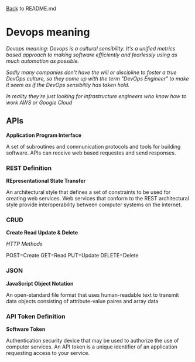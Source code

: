 [Back](README.md) to README.md
# Devops meaning

*Devops meaning: Devops is a cultural sensibility.  It's a unified metrics
based approach to making software efficiently and fearlessly using as 
much automation as possible.*

*Sadly many companies don't have the will or discipline to foster a 
true DevOps culture, so they come up with the term "DevOps Engineer" 
to make it seem as if the DevOps sensibility has taken hold.*

*In reality they're just looking for infrastructure engineers who 
know how to work AWS or Google Cloud*

## APIs
**Application Program Interface**

A set of subroutines and communication protocols and tools for building software.  APIs can receive web based requestes and send responses.

### REST Definition
**REpresentational State Transfer**

An architectural style that defines a set of constraints to be used for creating web services. Web services that conform to the REST architectural style provide interoperability between computer systems on the internet.

### CRUD
**Create Read Update & Delete**

*HTTP Methods*

POST=Create GET=Read PUT=Update DELETE=Delete

### JSON
**JavaScript Object Notation**

An open-standard file format that uses human-readable text to transmit data objects consisting of attribute-value paires and array data

### API Token Definition
**Software Token**

Authentication security device that may be used to authorize the use of computer services. An API token is a unique identifier of an application requesting access to your service.

